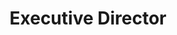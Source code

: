 ---
member: heather
name: Heather Miller
title: Executive Director
email: heather.miller@epfl.ch
photo: /resources/img/heather.png
contact_for: [corporateMembership, donations, education, advisoryBoardMeeting]
---
